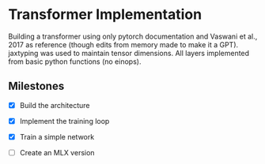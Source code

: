 # Transformer Implementation

Building a transformer using only pytorch documentation and Vaswani et al., 
2017 as reference (though edits from memory made to make it a GPT).
jaxtyping was used to maintain tensor dimensions. All layers implemented from 
basic python functions (no einops).

## Milestones

- [x] Build the architecture
- [x] Implement the training loop
- [x] Train a simple network
- [ ] Create an MLX version


